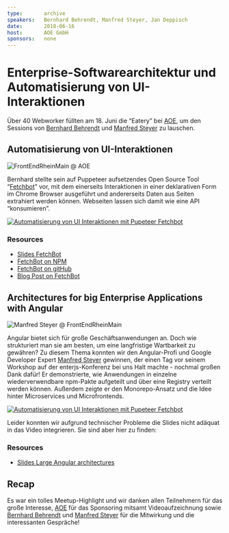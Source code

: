 ```yaml
---
type:       archive
speakers:   Bernhard Behrendt, Manfred Steyer, Jan Deppisch
date:       2018-06-16
host:       AOE GmbH
sponsors:   none
---
```


# Enterprise-Softwarearchitektur und Automatisierung von UI-Interaktionen

Über 40 Webworker füllten am 18. Juni die “Eatery” bei [AOE], um den Sessions von [Bernhard Behrendt] 
und [Manfred Steyer] zu lauschen.

## Automatisierung von UI-Interaktionen

![FrontEndRheinMain @ AOE](https://pbs.twimg.com/media/Df_m7fYXkAAU77V.jpg)


Bernhard stellte sein auf Puppeteer aufsetzendes Open Source Tool “[Fetchbot]” vor, mit dem einerseits Interaktionen in 
einer deklarativen Form im Chrome Browser ausgeführt und andererseits Daten aus Seiten extrahiert werden können. 
Webseiten lassen sich damit wie eine API “konsumieren”.

[![Automatisierung von UI Interaktionen mit Pupeteer Fetchbot](http://img.youtube.com/vi/t71saoi4slQ/0.jpg)](https://www.youtube.com/watch?v=t71saoi4slQ "Play Video")


### Resources

- [Slides FetchBot]
- [FetchBot on  NPM]
- [FetchBot on gitHub]
- [Blog Post on FetchBot]

## Architectures for big Enterprise Applications with Angular

![Manfred Steyer @ FrontEndRheinMain](https://pbs.twimg.com/media/Df_pLy2W4AEbJ5l.jpg)

Angular bietet sich für große Geschäftsanwendungen an. Doch wie strukturiert man sie am besten, um eine langfristige 
Wartbarkeit zu gewähren? Zu diesem Thema konnten wir den Angular-Profi und Google Developer Expert [Manfred Steyer]
gewinnen, der einen Tag vor seinem Workshop auf der enterjs-Konferenz bei uns Halt machte - nochmal großen Dank dafür! 
Er demonstrierte, wie Anwendungen in einzelne wiederverwendbare npm-Pakte aufgeteilt und über eine Registry verteilt 
werden können. Außerdem zeigte er den Monorepo-Ansatz und die Idee hinter Microservices und Microfrontends.

[![Automatisierung von UI Interaktionen mit Pupeteer Fetchbot](http://img.youtube.com/vi/eZ91bip6qm4/0.jpg)](https://www.youtube.com/watch?v=eZ91bip6qm4 "Play Video")


Leider konnten wir aufgrund technischer Probleme die Slides nicht adäquat in das Video integrieren. Sie sind aber hier 
zu finden:

### Resources
- [Slides Large Angular architectures]

## Recap
Es war ein tolles Meetup-Highlight und wir danken allen Teilnehmern für das große Interesse, [AOE] für das Sponsoring 
mitsamt Videoaufzeichnung sowie [Bernhard Behrendt] und [Manfred Steyer] für die Mitwirkung und die interessanten Gespräche!

[Bernhard Behrendt]: ../speakers/bernahrd-behrendt.md "Bernhard Behrendt (AOE)"
[Manfred Steyer]: ../speakers/manfred-steyer.md "Manfred Steyer (softwarearchitect.io)"
[AOE]: ../hosts/aoe-gmbh.md "AOE GmbH"
[Slides FetchBot]: https://speakerd.s3.amazonaws.com/presentations/c80d691b0dc84e559081a15f09b4265c/FERM.pdf "FetchBot Presentation by Bernhard Behrendt"
[Slides Large Angular architectures]: https://speakerd.s3.amazonaws.com/presentations/c80d691b0dc84e559081a15f09b4265c/FERM.pdf "FetchBot Presentation by Bernhard Behrendt"
[FetchBot]: https://npmjs.org/fetchbot
[Blog Post on FetchBot]: https://www.aoe.com/de/blog/wie-null-bock-auf-immer-das-gleiche-ein-motivator-fuer-prozessoptimierung-sein-kann-000797.html "Wie „Null Bock auf immer das Gleiche“ ein Motivator für Prozessoptimierung sein kann"
[FetchBot on  NPM]: https://npmjs.org/fetchbot
[FetchBot on gitHub]: https://github.com/AOEpeople/puppeteer-fetchbot "FetchBot library"
